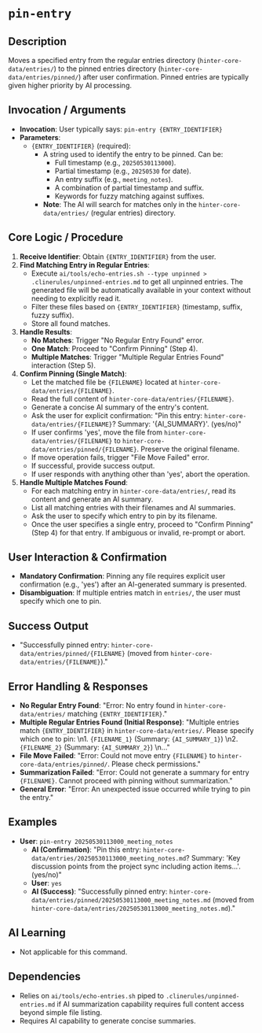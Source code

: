 # `pin-entry`

## Description
Moves a specified entry from the regular entries directory (`hinter-core-data/entries/`) to the pinned entries directory (`hinter-core-data/entries/pinned/`) after user confirmation. Pinned entries are typically given higher priority by AI processing.

## Invocation / Arguments
*   **Invocation**: User typically says: `pin-entry {ENTRY_IDENTIFIER}`
*   **Parameters**:
    *   `{ENTRY_IDENTIFIER}` (required):
        *   A string used to identify the entry to be pinned. Can be:
            *   Full timestamp (e.g., `20250530113000`).
            *   Partial timestamp (e.g., `20250530` for date).
            *   An entry suffix (e.g., `meeting_notes`).
            *   A combination of partial timestamp and suffix.
            *   Keywords for fuzzy matching against suffixes.
        *   **Note**: The AI will search for matches only in the `hinter-core-data/entries/` (regular entries) directory.

## Core Logic / Procedure
1.  **Receive Identifier**: Obtain `{ENTRY_IDENTIFIER}` from the user.
2.  **Find Matching Entry in Regular Entries**:
    *   Execute `ai/tools/echo-entries.sh --type unpinned > .clinerules/unpinned-entries.md` to get all unpinned entries. The generated file will be automatically available in your context without needing to explicitly read it.
    *   Filter these files based on `{ENTRY_IDENTIFIER}` (timestamp, suffix, fuzzy suffix).
    *   Store all found matches.
3.  **Handle Results**:
    *   **No Matches**: Trigger "No Regular Entry Found" error.
    *   **One Match**: Proceed to "Confirm Pinning" (Step 4).
    *   **Multiple Matches**: Trigger "Multiple Regular Entries Found" interaction (Step 5).
4.  **Confirm Pinning (Single Match)**:
    *   Let the matched file be `{FILENAME}` located at `hinter-core-data/entries/{FILENAME}`.
    *   Read the full content of `hinter-core-data/entries/{FILENAME}`.
    *   Generate a concise AI summary of the entry's content.
    *   Ask the user for explicit confirmation: "Pin this entry: `hinter-core-data/entries/{FILENAME}`? Summary: '{AI_SUMMARY}'. (yes/no)"
    *   If user confirms 'yes', move the file from `hinter-core-data/entries/{FILENAME}` to `hinter-core-data/entries/pinned/{FILENAME}`. Preserve the original filename.
    *   If move operation fails, trigger "File Move Failed" error.
    *   If successful, provide success output.
    *   If user responds with anything other than 'yes', abort the operation.
5.  **Handle Multiple Matches Found**:
    *   For each matching entry in `hinter-core-data/entries/`, read its content and generate an AI summary.
    *   List all matching entries with their filenames and AI summaries.
    *   Ask the user to specify which entry to pin by its filename.
    *   Once the user specifies a single entry, proceed to "Confirm Pinning" (Step 4) for that entry. If ambiguous or invalid, re-prompt or abort.

## User Interaction & Confirmation
*   **Mandatory Confirmation**: Pinning any file requires explicit user confirmation (e.g., 'yes') after an AI-generated summary is presented.
*   **Disambiguation**: If multiple entries match in `entries/`, the user must specify which one to pin.

## Success Output
*   "Successfully pinned entry: `hinter-core-data/entries/pinned/{FILENAME}` (moved from `hinter-core-data/entries/{FILENAME}`)."

## Error Handling & Responses
*   **No Regular Entry Found**: "Error: No entry found in `hinter-core-data/entries/` matching `{ENTRY_IDENTIFIER}`."
*   **Multiple Regular Entries Found (Initial Response)**: "Multiple entries match `{ENTRY_IDENTIFIER}` in `hinter-core-data/entries/`. Please specify which one to pin: \n1. `{FILENAME_1}` (Summary: `{AI_SUMMARY_1}`) \n2. `{FILENAME_2}` (Summary: `{AI_SUMMARY_2}`) \n..."
*   **File Move Failed**: "Error: Could not move entry `{FILENAME}` to `hinter-core-data/entries/pinned/`. Please check permissions."
*   **Summarization Failed**: "Error: Could not generate a summary for entry `{FILENAME}`. Cannot proceed with pinning without summarization."
*   **General Error**: "Error: An unexpected issue occurred while trying to pin the entry."

## Examples
*   **User**: `pin-entry 20250530113000_meeting_notes`
    *   **AI (Confirmation)**: "Pin this entry: `hinter-core-data/entries/20250530113000_meeting_notes.md`? Summary: 'Key discussion points from the project sync including action items...'. (yes/no)"
    *   **User**: `yes`
    *   **AI (Success)**: "Successfully pinned entry: `hinter-core-data/entries/pinned/20250530113000_meeting_notes.md` (moved from `hinter-core-data/entries/20250530113000_meeting_notes.md`)."

## AI Learning
*   Not applicable for this command.

## Dependencies
*   Relies on `ai/tools/echo-entries.sh` piped to `.clinerules/unpinned-entries.md` if AI summarization capability requires full content access beyond simple file listing.
*   Requires AI capability to generate concise summaries.
